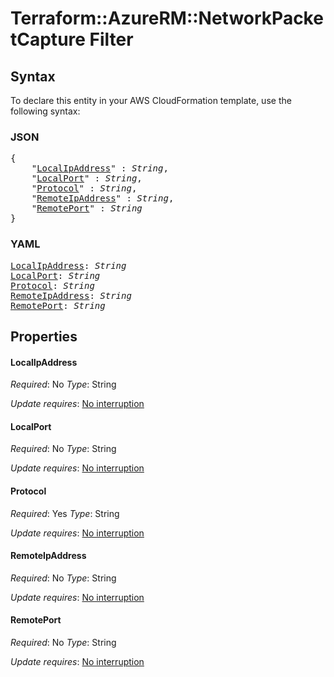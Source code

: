 # Terraform::AzureRM::NetworkPacketCapture Filter

## Syntax

To declare this entity in your AWS CloudFormation template, use the following syntax:

### JSON

<pre>
{
    "<a href="#localipaddress" title="LocalIpAddress">LocalIpAddress</a>" : <i>String</i>,
    "<a href="#localport" title="LocalPort">LocalPort</a>" : <i>String</i>,
    "<a href="#protocol" title="Protocol">Protocol</a>" : <i>String</i>,
    "<a href="#remoteipaddress" title="RemoteIpAddress">RemoteIpAddress</a>" : <i>String</i>,
    "<a href="#remoteport" title="RemotePort">RemotePort</a>" : <i>String</i>
}
</pre>

### YAML

<pre>
<a href="#localipaddress" title="LocalIpAddress">LocalIpAddress</a>: <i>String</i>
<a href="#localport" title="LocalPort">LocalPort</a>: <i>String</i>
<a href="#protocol" title="Protocol">Protocol</a>: <i>String</i>
<a href="#remoteipaddress" title="RemoteIpAddress">RemoteIpAddress</a>: <i>String</i>
<a href="#remoteport" title="RemotePort">RemotePort</a>: <i>String</i>
</pre>

## Properties

#### LocalIpAddress

_Required_: No
_Type_: String

_Update requires_: [No interruption](https://docs.aws.amazon.com/AWSCloudFormation/latest/UserGuide/using-cfn-updating-stacks-update-behaviors.html#update-no-interrupt)

#### LocalPort

_Required_: No
_Type_: String

_Update requires_: [No interruption](https://docs.aws.amazon.com/AWSCloudFormation/latest/UserGuide/using-cfn-updating-stacks-update-behaviors.html#update-no-interrupt)

#### Protocol

_Required_: Yes
_Type_: String

_Update requires_: [No interruption](https://docs.aws.amazon.com/AWSCloudFormation/latest/UserGuide/using-cfn-updating-stacks-update-behaviors.html#update-no-interrupt)

#### RemoteIpAddress

_Required_: No
_Type_: String

_Update requires_: [No interruption](https://docs.aws.amazon.com/AWSCloudFormation/latest/UserGuide/using-cfn-updating-stacks-update-behaviors.html#update-no-interrupt)

#### RemotePort

_Required_: No
_Type_: String

_Update requires_: [No interruption](https://docs.aws.amazon.com/AWSCloudFormation/latest/UserGuide/using-cfn-updating-stacks-update-behaviors.html#update-no-interrupt)

